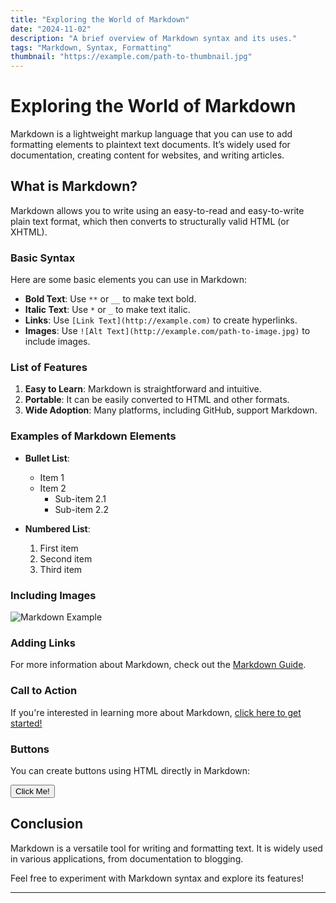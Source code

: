 ```yaml
---
title: "Exploring the World of Markdown"
date: "2024-11-02"
description: "A brief overview of Markdown syntax and its uses."
tags: "Markdown, Syntax, Formatting"
thumbnail: "https://example.com/path-to-thumbnail.jpg"
---
```


# Exploring the World of Markdown

Markdown is a lightweight markup language that you can use to add formatting elements to plaintext text documents. It’s widely used for documentation, creating content for websites, and writing articles.

## What is Markdown?

Markdown allows you to write using an easy-to-read and easy-to-write plain text format, which then converts to structurally valid HTML (or XHTML).

### Basic Syntax

Here are some basic elements you can use in Markdown:

- **Bold Text**: Use `**` or `__` to make text bold.
- **Italic Text**: Use `*` or `_` to make text italic.
- **Links**: Use `[Link Text](http://example.com)` to create hyperlinks.
- **Images**: Use `![Alt Text](http://example.com/path-to-image.jpg)` to include images.

### List of Features

1. **Easy to Learn**: Markdown is straightforward and intuitive.
2. **Portable**: It can be easily converted to HTML and other formats.
3. **Wide Adoption**: Many platforms, including GitHub, support Markdown.

### Examples of Markdown Elements

- **Bullet List**:
  - Item 1
  - Item 2
    - Sub-item 2.1
    - Sub-item 2.2

- **Numbered List**:
  1. First item
  2. Second item
  3. Third item

### Including Images

![Markdown Example](https://example.com/path-to-example-image.jpg)

### Adding Links

For more information about Markdown, check out the [Markdown Guide](https://www.markdownguide.org/).

### Call to Action

If you're interested in learning more about Markdown, [click here to get started!](https://www.markdownguide.org/getting-started/)

### Buttons

You can create buttons using HTML directly in Markdown:

<button onclick="window.location.href='https://example.com';">Click Me!</button>

## Conclusion

Markdown is a versatile tool for writing and formatting text. It is widely used in various applications, from documentation to blogging.

Feel free to experiment with Markdown syntax and explore its features!

---

